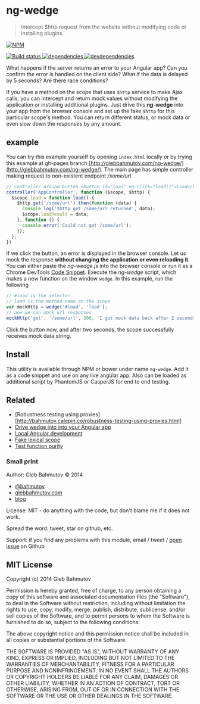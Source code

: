 # ng-wedge

> Intercept $http request from the website without modifying code or installing plugins.

[![NPM][ng-wedge-icon] ][ng-wedge-url]

[![Build status][ng-wedge-ci-image] ][ng-wedge-ci-url]
[![dependencies][ng-wedge-dependencies-image] ][ng-wedge-dependencies-url]
[![devdependencies][ng-wedge-devdependencies-image] ][ng-wedge-devdependencies-url]

What happens if the server returns an error to your Angular app? Can you confirm the error
is handled on the client side? What if the data is delayed by 5 seconds? Are there race
conditions?

If you have a method on the scope that uses `$http` service to make Ajax calls, you can
intercept and return mock values without modifying the application or installing additional
plugins. Just drive this **ng-wedge** into your app from the browser console and set up
the fake `$http` for this particular scope's method. You can return different status, or
mock data or even slow down the responses by any amount.

## example

You can try this example yourself by opening `index.html` locally or by trying this example
at gh-pages branch [http://glebbahmutov.com/ng-wedge/](http://glebbahmutov.com/ng-wedge/). 
The main page has simple controller making request to non-existent endpoint */some/url*.

```js
// controller around button <button id="load" ng-click="load()">Load</button>
controller('AppController', function ($scope, $http) {
  $scope.load = function load() {
    $http.get('/some/url').then(function (data) {
      console.log('$http get /some/url returned', data);
      $scope.loadResult = data;
    }, function () {
      console.error('Could not get /some/url');
    });
  };
})
```

If we click the button, an error is displayed in the browser console.
Let us mock the response **without changing the application or even reloading it**.
You can either paste the *ng-wedge.js* into the browser console or run it as a 
Chrome DevTools [Code Snippet][snippet]. Execute the *ng-wedge* script, which makes
a new function on the window `wedge`. In this example, run the following

```js
// #load is the selector
// load is the method name on the scope
var mockHttp = wedge('#load', 'load');
// now we can mock url responses
mockHttp('get', '/some/url', 200, 'I got mock data back after 2 seconds', 2000);
```

Click the button now, and after two seconds, the scope successfully receives
mock data string.

## Install

This utility is available through NPM or bower under name `ng-wedge`. Add it as a code snippet
and use on any live angular app. Also can be loaded as additional script by PhantomJS or CasperJS
for end to end testing.

## Related

* [Robustness testing using proxies][http://bahmutov.calepin.co/robustness-testing-using-proxies.html]
* [Drive wedge into into your Angular app][drive wedge]
* [Local Angular development][local ng]
* [Fake lexical scope][fake]
* [Test function purity][test purity]

### Small print

Author: Gleb Bahmutov &copy; 2014

* [@bahmutov](https://twitter.com/bahmutov)
* [glebbahmutov.com](http://glebbahmutov.com)
* [blog](http://bahmutov.calepin.co/)

License: MIT - do anything with the code, but don't blame me if it does not work.

Spread the word: tweet, star on github, etc.

Support: if you find any problems with this module, email / tweet /
[open issue](https://github.com/bahmutov/ng-wedge/issues) on Github

## MIT License

Copyright (c) 2014 Gleb Bahmutov

Permission is hereby granted, free of charge, to any person
obtaining a copy of this software and associated documentation
files (the "Software"), to deal in the Software without
restriction, including without limitation the rights to use,
copy, modify, merge, publish, distribute, sublicense, and/or sell
copies of the Software, and to permit persons to whom the
Software is furnished to do so, subject to the following
conditions:

The above copyright notice and this permission notice shall be
included in all copies or substantial portions of the Software.

THE SOFTWARE IS PROVIDED "AS IS", WITHOUT WARRANTY OF ANY KIND,
EXPRESS OR IMPLIED, INCLUDING BUT NOT LIMITED TO THE WARRANTIES
OF MERCHANTABILITY, FITNESS FOR A PARTICULAR PURPOSE AND
NONINFRINGEMENT. IN NO EVENT SHALL THE AUTHORS OR COPYRIGHT
HOLDERS BE LIABLE FOR ANY CLAIM, DAMAGES OR OTHER LIABILITY,
WHETHER IN AN ACTION OF CONTRACT, TORT OR OTHERWISE, ARISING
FROM, OUT OF OR IN CONNECTION WITH THE SOFTWARE OR THE USE OR
OTHER DEALINGS IN THE SOFTWARE.

[ng-wedge-icon]: https://nodei.co/npm/ng-wedge.png?downloads=true
[ng-wedge-url]: https://npmjs.org/package/ng-wedge
[ng-wedge-ci-image]: https://travis-ci.org/bahmutov/ng-wedge.png?branch=master
[ng-wedge-ci-url]: https://travis-ci.org/bahmutov/ng-wedge
[ng-wedge-dependencies-image]: https://david-dm.org/bahmutov/ng-wedge.png
[ng-wedge-dependencies-url]: https://david-dm.org/bahmutov/ng-wedge
[ng-wedge-devdependencies-image]: https://david-dm.org/bahmutov/ng-wedge/dev-status.png
[ng-wedge-devdependencies-url]: https://david-dm.org/bahmutov/ng-wedge#info=devDependencies
[fake]: http://bahmutov.calepin.co/faking-lexical-scope.html
[test purity]: http://bahmutov.calepin.co/test-if-a-function-is-pure.html
[local ng]: http://bahmutov.calepin.co/local-angular-development.html
[snippet]: http://bahmutov.calepin.co/chrome-devtools-code-snippets.html
[drive wedge]: http://bahmutov.calepin.co/drive-wedge-into-your-angular-application.html
